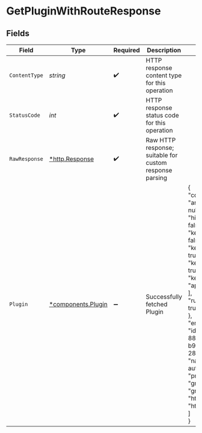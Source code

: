 # GetPluginWithRouteResponse


## Fields

| Field                                                                                                                                                                                                                                                                                                                        | Type                                                                                                                                                                                                                                                                                                                         | Required                                                                                                                                                                                                                                                                                                                     | Description                                                                                                                                                                                                                                                                                                                  | Example                                                                                                                                                                                                                                                                                                                      |
| ---------------------------------------------------------------------------------------------------------------------------------------------------------------------------------------------------------------------------------------------------------------------------------------------------------------------------- | ---------------------------------------------------------------------------------------------------------------------------------------------------------------------------------------------------------------------------------------------------------------------------------------------------------------------------- | ---------------------------------------------------------------------------------------------------------------------------------------------------------------------------------------------------------------------------------------------------------------------------------------------------------------------------- | ---------------------------------------------------------------------------------------------------------------------------------------------------------------------------------------------------------------------------------------------------------------------------------------------------------------------------- | ---------------------------------------------------------------------------------------------------------------------------------------------------------------------------------------------------------------------------------------------------------------------------------------------------------------------------- |
| `ContentType`                                                                                                                                                                                                                                                                                                                | *string*                                                                                                                                                                                                                                                                                                                     | :heavy_check_mark:                                                                                                                                                                                                                                                                                                           | HTTP response content type for this operation                                                                                                                                                                                                                                                                                |                                                                                                                                                                                                                                                                                                                              |
| `StatusCode`                                                                                                                                                                                                                                                                                                                 | *int*                                                                                                                                                                                                                                                                                                                        | :heavy_check_mark:                                                                                                                                                                                                                                                                                                           | HTTP response status code for this operation                                                                                                                                                                                                                                                                                 |                                                                                                                                                                                                                                                                                                                              |
| `RawResponse`                                                                                                                                                                                                                                                                                                                | [*http.Response](https://pkg.go.dev/net/http#Response)                                                                                                                                                                                                                                                                       | :heavy_check_mark:                                                                                                                                                                                                                                                                                                           | Raw HTTP response; suitable for custom response parsing                                                                                                                                                                                                                                                                      |                                                                                                                                                                                                                                                                                                                              |
| `Plugin`                                                                                                                                                                                                                                                                                                                     | [*components.Plugin](../../models/components/plugin.md)                                                                                                                                                                                                                                                                      | :heavy_minus_sign:                                                                                                                                                                                                                                                                                                           | Successfully fetched Plugin                                                                                                                                                                                                                                                                                                  | {<br/>"config": {<br/>"anonymous": null,<br/>"hide_credentials": false,<br/>"key_in_body": false,<br/>"key_in_header": true,<br/>"key_in_query": true,<br/>"key_names": [<br/>"apikey"<br/>],<br/>"run_on_preflight": true<br/>},<br/>"enabled": true,<br/>"id": "3fd1eea1-885a-4011-b986-289943ff8177",<br/>"name": "key-auth",<br/>"protocols": [<br/>"grpc",<br/>"grpcs",<br/>"http",<br/>"https"<br/>]<br/>} |